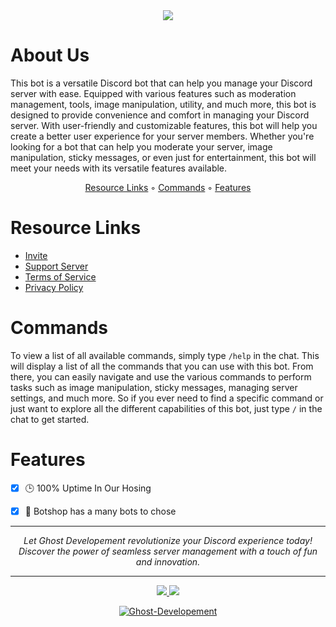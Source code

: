 <div align="center">
      <a href="https://github.com/Ghost-Developement">
        <img src="https://github.com/Ghost-Developement/.github/blob/master/images/Banner.png" />
    </a>
</div>

# About Us

This bot is a versatile Discord bot that can help you manage your Discord server with ease. Equipped with various features such as moderation management, tools, image manipulation, utility, and much more, this bot is designed to provide convenience and comfort in managing your Discord server. With user-friendly and customizable features, this bot will help you create a better user experience for your server members. Whether you're looking for a bot that can help you moderate your server, image manipulation, sticky messages, or even just for entertainment, this bot will meet your needs with its versatile features available.
<p align="center">
  <a href="https://github.com/Ghost-Developement#resource-links">Resource Links</a>
  ◦
  <a href="https://github.com/Ghost-Developement#commands">Commands</a>
  ◦
  <a href="https://github.com/Ghost-Developement#features">Features</a>
</p>

# Resource Links
- [Invite](https://top.gg/bot/850704166359531520)
- [Support Server](https://discord.gg/Eeg4unAu6q)
- [Terms of Service](https://github.com/Ghost-Developement/Terms-of-Service)
- [Privacy Policy](https://github.com/Ghost-Developement/Privacy-Policy)

# Commands

To view a list of all available commands, simply type `/help` in the chat. This will display a list of all the commands that you can use with this bot. From there, you can easily navigate and use the various commands to perform tasks such as image manipulation, sticky messages, managing server settings, and much more. So if you ever need to find a specific command or just want to explore all the different capabilities of this bot, just type `/` in the chat to get started.

# Features
- [x] 🕒 100% Uptime In Our Hosing
- [x] 🧩 Botshop has a many bots to chose


--------
<p align="center">
  <i>Let Ghost Developement revolutionize your Discord experience today! Discover the power of seamless server management with a touch of fun and innovation.</i>
</p>

***
<div align="center">
  <a href="https://discords.com/bots/bots/850704166359531520">
    <img src="https://discords.com/bots/api/bot/850704166359531520/widget">
  </a>
  <a href="https://top.gg/bot/850704166359531520">
    <img src="https://top.gg/api/widget/850704166359531520.svg">
  </a>
</div>

<p align="center">
  <a href="https://github.com/Ghost-Developement">
    <img src="https://komarev.com/ghpvc/?username=Ghost-Developement&style=for-the-badge&label=PROFILE%20VIEWS&color=6e57ff" alt="Ghost-Developement" />
  </a>
</p>
